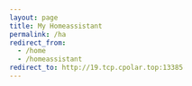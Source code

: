 ```yaml
---
layout: page
title: My Homeassistant
permalink: /ha
redirect_from:
  - /home
  - /homeassistant
redirect_to: http://19.tcp.cpolar.top:13385
---
```


